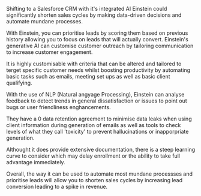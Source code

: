 Shifting to a Salesforce CRM with it's integrated AI Einstein could significantly shorten sales cycles by making data-driven decisions and automate mundane processes.

With Einstein, you can prioritise leads by scoring them based on previous history allowing you to focus on leads that will actually convert. Einstein's generative AI can customise customer outreach by tailoring communication to increase customer engagement.

It is highly customisable with criteria that can be altered and tailored to terget specific customer needs whilst boosting productivity by automating basic tasks such as emails, meeting set ups as well as basic client qualifying.

With the use of NLP (Natural angyage Processing), Einstein can analyse feedback to detect trends in general dissatisfaction or issues to point out bugs or user friendliness enghancements.

They have a 0 data retention agreement to minimise data leaks when using client information during generation of emails as well as tools to check levels of what they call 'toxicity' to prevent hallucinations or inapporpriate generation.

Althought it does provide extensive documentation, there is a steep learning curve to consider which may delay enrollment or the ability to take full advantage immediately.

Overall, the way it can be used to automate most mundane processses and prioritise leads will allow you to shorten sales cycles by increasing lead conversion leading to a spike in revenue.